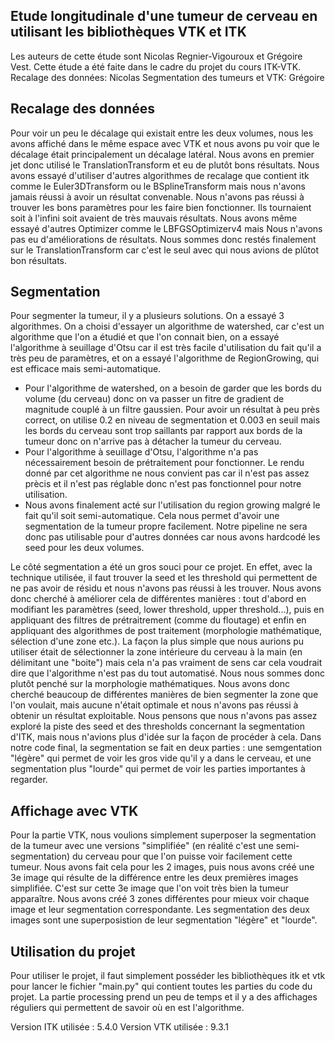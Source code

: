## Etude longitudinale d'une tumeur de cerveau en utilisant les bibliothèques VTK et ITK
Les auteurs de cette étude sont Nicolas Regnier-Vigouroux et Grégoire Vest.
Cette étude a été faite dans le cadre du projet du cours ITK-VTK.
Recalage des données: Nicolas
Segmentation des tumeurs et VTK: Grégoire


## Recalage des données
Pour voir un peu le décalage qui existait entre les deux volumes, nous les avons affiché dans le même espace avec VTK et nous avons pu voir que le décalage était principalement un décalage latéral. Nous avons en premier jet donc utilisé le TranslationTransform et eu de plutôt bons résultats.
Nous avons essayé d'utiliser d'autres algorithmes de recalage que contient itk comme le Euler3DTransform ou le BSplineTransform mais nous n'avons jamais réussi à avoir un résultat convenable. Nous n'avons pas réussi à trouver les bons paramètres pour les faire bien fonctionner. Ils tournaient soit à l'infini soit avaient de très mauvais résultats. Nous avons même essayé d'autres Optimizer comme le LBFGSOptimizerv4 mais Nous n'avons pas eu d'améliorations de résultats.
Nous sommes donc restés finalement sur le TranslationTransform car c'est le seul avec qui nous avions de plûtot bon résultats.


## Segmentation
Pour segmenter la tumeur, il y a plusieurs solutions. On a essayé 3 algorithmes. On a choisi d'essayer un algorithme de watershed, car c'est un algorithme que l'on a étudié et que l'on connait bien, on a essayé l'algorithme à seuillage d'Otsu car il est très facile d'utilisation du fait qu'il a très peu de paramètres, et on a essayé l'algorithme de RegionGrowing, qui est efficace mais semi-automatique.

- Pour l'algorithme de watershed, on a besoin de garder que les bords du volume (du cerveau) donc on va passer un fitre de gradient de magnitude couplé à un filtre gaussien. Pour avoir un résultat à peu près correct, on utilise 0.2 en niveau de segmentation et 0.003 en seuil mais les bords du cerveau sont trop saillants par rapport aux bords de la tumeur donc on n'arrive pas à détacher la tumeur du cerveau.
- Pour l'algorithme à seuillage d'Otsu, l'algorithme n'a pas nécessairement besoin de prétraitement pour fonctionner. Le rendu donné par cet algorithme ne nous convient pas car il n'est pas assez prècis et il n'est pas réglable donc n'est pas fonctionnel pour notre utilisation.
- Nous avons finalement acté sur l'utilisation du region growing malgré le fait qu'il soit semi-automatique. Cela nous permet d'avoir une segmentation de la tumeur propre facilement. Notre pipeline ne sera donc pas utilisable pour d'autres données car nous avons hardcodé les seed pour les deux volumes.

Le côté segmentation a été un gros souci pour ce projet. En effet, avec la technique utilisée, il faut trouver la seed et les threshold qui permettent de ne pas avoir de résidu et nous n'avons pas réussi à les trouver. Nous avons donc cherché à améliorer cela de différentes manières : tout d'abord en modifiant les paramètres (seed, lower threshold, upper threshold...), puis en appliquant des filtres de prétraitrement (comme du floutage) et enfin en appliquant des algorithmes de post traitement (morphologie mathématique, sélection d'une zone etc.).
La façon la plus simple que nous aurions pu utiliser était de sélectionner la zone intérieure du cerveau à la main (en délimitant une "boite") mais cela n'a pas vraiment de sens car cela voudrait dire que l'algorithme n'est pas du tout automatisé. Nous nous sommes donc plutôt penché sur la morphologie mathématiques.
Nous avons donc cherché beaucoup de différentes manières de bien segmenter la zone que l'on voulait, mais aucune n'était optimale et nous n'avons pas réussi à obtenir un résultat exploitable. Nous pensons que nous n'avons pas assez exploré la piste des seed et des thresholds concernant la segmentation d'ITK, mais nous n'avions plus d'idée sur la façon de procéder à cela.
Dans notre code final, la segmentation se fait en deux parties : une semgentation "légère" qui permet de voir les gros vide qu'il y a dans le cerveau, et une segmentation plus "lourde" qui permet de voir les parties importantes à regarder.


## Affichage avec VTK
Pour la partie VTK, nous voulions simplement superposer la segmentation de la tumeur avec une versions "simplifiée" (en réalité c'est une semi-segmentation) du cerveau pour que l'on puisse voir facilement cette tumeur. Nous avons fait cela pour les 2 images, puis nous avons créé une 3e image qui résulte de la différence entre les deux premières images simplifiée. C'est sur cette 3e image que l'on voit très bien la tumeur apparaître.
Nous avons créé 3 zones différentes pour mieux voir chaque image et leur segmentation correspondante. Les segmentation des deux images sont une superposistion de leur segmentation "légère" et "lourde".


## Utilisation du projet
Pour utiliser le projet, il faut simplement posséder les bibliothèques itk et vtk pour lancer le fichier "main.py" qui contient toutes les parties du code du projet. La partie processing prend un peu de temps et il y a des affichages réguliers qui permettent de savoir où en est l'algorithme.


Version ITK utilisée : 5.4.0
Version VTK utilisée : 9.3.1